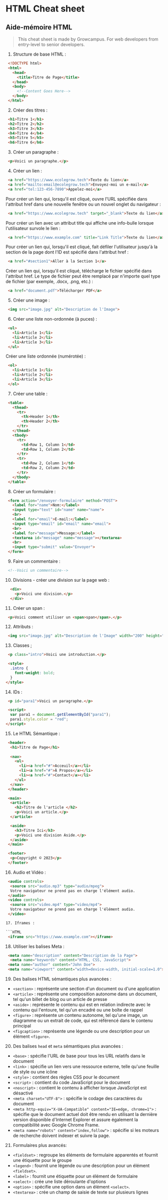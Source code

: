 # HTML Cheat sheet
## Aide-mémoire HTML

> This cheat sheet is made by Growcampus.
> For web developers from entry-level to senior developers.

1.  Structure de base HTML :

```HTML
 <!DOCTYPE html>
 <html>
   <head>
     <title>Titre de Page</title>
   </head>
   <body>
     <!--Content Goes Here-->
   </body>
 </html>
 ```

2. Créer des titres :

```HTML
 <h1>Titre 1</h1>
 <h2>Titre 2</h2>
 <h3>Titre 3</h3>
 <h4>Titre 4</h4>
 <h5>Titre 5</h5>
 <h6>Titre 6</h6>
```

3. Créer un paragraphe :

```HTML
 <p>Voici un paragraphe.</p>
```

 
4. Créer un lien :

```HTML
 <a href="https://www.ecolegrow.tech">Texte du lien</a>
 <a href="mailto:email@ecolegrow.tech">Envoyez-moi un e-mail</a>
 <a href="tel:123-456-7890">Appelez-moi</a>
```

Pour créer un lien qui, lorsqu'il est cliqué, ouvre l'URL spécifiée dans l'attribut href dans une nouvelle fenêtre ou un nouvel onglet du navigateur :

```HTML
 <a href="https://www.ecolegrow.tech" target="_blank">Texte du lien</a>
```
 
Pour créer un lien avec un attribut title qui affiche une info-bulle lorsque l'utilisateur survole le lien :

```HTML
 <a href="https://www.example.com" title="Link Title">Texte du lien</a>
```

Pour créer un lien qui, lorsqu'il est cliqué, fait défiler l'utilisateur jusqu'à la section de la page dont l'ID est spécifié dans l'attribut href :

```HTML
 <a href="#section1">Aller à la Section 1</a>
```

Créer un lien qui, lorsqu'il est cliqué, télécharge le fichier spécifié dans l'attribut href. Le type de fichier peut être remplacé par n'importe quel type de fichier (par exemple, .docx, .png, etc.) :

```HTML
 <a href="document.pdf">Télécharger PDF</a>
```


5. Créer une image :

```HTML
 <img src="image.jpg" alt="Description de l'Image">
```

 6. Créer une liste non-ordonnée (à puces) :

```HTML
 <ul>
   <li>Article 1</li>
   <li>Article 2</li>
   <li>Article 3</li>
 </ul>
```

Créer une liste ordonnée (numérotée) :

```HTML
 <ol>
   <li>Article 1</li>
   <li>Article 2</li>
   <li>Article 3</li>
 </ol>
```

7.  Créer une table :

```HTML
 <table>
   <thead>
     <tr>
       <th>Header 1</th>
       <th>Header 2</th>
     </tr>
   </thead>
   <tbody>
     <tr>
       <td>Row 1, Column 1</td>
       <td>Row 1, Column 2</td>
     </tr>
     <tr>
       <td>Row 2, Column 1</td>
       <td>Row 2, Column 2</td>
     </tr>
   </tbody>
 </table>
```

8. Créer un formulaire :

```HTML
 <form action="/envoyer-formulaire" method="POST">
   <label for="name">Nom:</label>
   <input type="text" id="name" name="name">
   <br>
   <label for="email">E-mail:</label>
   <input type="email" id="email" name="email">
   <br>
   <label for="message">Message:</label>
   <textarea id="message" name="message"></textarea>
   <br>
   <input type="submit" value="Envoyer">
 </form>
```

9.  Faire un commentaire :

```HTML
 <!--Voici un commentaire-->
```

10. Divisions - créer une division sur la page web :

```HTML
  <div>
    <p>Voici une division.</p>
  </div>
```

11. Créer un span :

```HTML
 <p>Voici comment utiliser un <span>span</span>.</p>
```

12. Attributs :

```HTML
 <img src="image.jpg" alt="Description de l'Image" width="200" height="200">
```

13. Classes ;

```HTML
 <p class="intro">Voici une introduction.</p>

 <style>
  .intro {
    font-weight: bold;
  }
</style>
```

14. IDs :

```HTML
 <p id="para1">Voici un paragraphe.</p>

 <script>
  var para1 = document.getElementById("para1");
  para1.style.color = "red";
</script>
```

15. Le HTML Sémantique :

```HTML
 <header>
  <h1>Titre de Page</h1>
  
  <nav>
    <ul>
      <li><a href="#">Acceuil</a></li>
      <li><a href="#">À Propos</a></li>
      <li><a href="#">Contact</a></li>
    </ul>
  </nav>
 </header>

 <main>
  <article>
    <h2>Titre de l'article </h2>
    <p>Voici un article.</p>
  </article>

  <aside>
    <h3>Titre Ici</h3>
    <p>Voici une division Aside.</p>
  </aside>
 </main>

 <footer>
  <p>Copyright © 2023</p>
 </footer>
```

16. Audio et Vidéo :

```HTML
 <audio controls>
  <source src="audio.mp3" type="audio/mpeg">
  Votre navigateur ne prend pas en charge l'élément audio.
 </audio>
 <video controls>
  <source src="video.mp4" type="video/mp4">
  Votre navigateur ne prend pas en charge l'élément audio.
 </video>

17. Iframes :

```HTML
 <iframe src="https://www.example.com"></iframe>
```

18. Utiliser les balises Meta :

```HTML
 <meta name="description" content="Description de la Page">
  <meta name="keywords" content="HTML, CSS, JavaScript">
 <meta name="author" content="John Doe">
 <meta name="viewport" content="width=device-width, initial-scale=1.0">
```

19. Des balises HTML sémantiques plus avancées :

- `<section>` : représente une section d'un document ou d'une application
- `<article>` : représente une composition autonome dans un document, tel qu'un billet de blog ou un article de presse
- `<aside>` : représente le contenu qui est en relation indirecte avec le contenu qui l'entoure, tel qu'un encadré ou une boîte de rappel
- `<figure>` : représente un contenu autonome, tel qu'une image, un diagramme ou un extrait de code, qui est référencé dans le contenu principal
- `<figcaption>` : représente une légende ou une description pour un élément `<figure>`.

20. Des balises `head` et `meta` sémantiques plus avancées :

- `<base>` : spécifie l'URL de base pour tous les URL relatifs dans le document
- `<link>` : spécifie un lien vers une ressource externe, telle qu'une feuille de style ou une icône
- `<style>` : contient des règles CSS pour le document
- `<script>` : contient du code JavaScript pour le document
- `<noscript>` : contient le contenu à afficher lorsque JavaScript est désactivé
- `<meta charset="UTF-8">`  : spécifie le codage des caractères du document
- `<meta http-equiv="X-UA-Compatible" content="IE=edge, chrome=1">` : spécifie que le document actuel doit être rendu en utilisant la dernière version disponible d'Internet Explorer et assure également la compatibilité avec Google Chrome Frame.
- `<meta name="robots" content="index,follow">` : spécifie si les moteurs de recherche doivent indexer et suivre la page.

21. Formulaires plus avancés:

- `<fieldset>` : regroupe les éléments de formulaire apparentés et fournit une étiquette pour le groupe
- `<legend>` : fournit une légende ou une description pour un élément `<fieldset>`.
- `<label>` : fournit une étiquette pour un élément de formulaire
- `<select>` : crée une liste déroulante d'options
- `<option>` : spécifie une option dans un élément `<select>`.
- `<textarea>` : crée un champ de saisie de texte sur plusieurs lignes